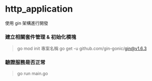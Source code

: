 # http_application

使用 gin 架構進行開發


### 建立相關套件管理 & 初始化模塊

> go mod init 專案名稱
> go get -u github.com/gin-gonic/gin@v1.6.3

### 驗證服務是否正常
> go run main.go